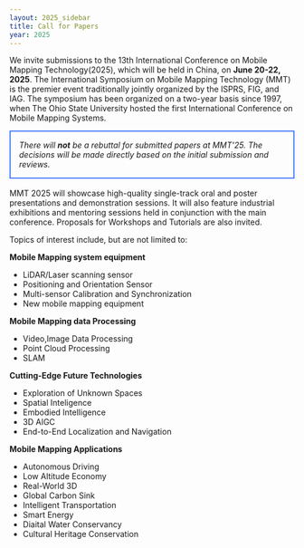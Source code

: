 ```yaml
---
layout: 2025_sidebar
title: Call for Papers
year: 2025
---
```

<!-- A PDF version with the important dates can be found <a href="{{site.url}}/files/2025/mmt/MMT_Call For Papers Poster.pdf" target="_blank">**here**</a>. -->


We invite submissions to the 13th International Conference on Mobile Mapping Technology(2025), which will be held in China, on **June 20-22, 2025**. The International Symposium on Mobile Mapping Technology (MMT) is the premier event traditionally jointly organized by the ISPRS, FIG, and IAG. The symposium has been organized on a two-year basis since 1997, when The Ohio State University hosted the first International Conference on Mobile Mapping Systems. 

<div style="border: 2px solid #467CFD; padding: 15px">
<i> There will <b>not</b> be a rebuttal for submitted papers at MMT'25. The decisions will be made directly based on the initial submission and reviews.
</i>
</div>

<br>
MMT 2025 will showcase high-quality single-track oral and poster presentations and demonstration sessions. It will also feature industrial exhibitions and mentoring sessions held in conjunction with the main conference. Proposals for Workshops and Tutorials are also invited. 

Topics of interest include, but are not limited to:


**Mobile Mapping system equipment**
- LiDAR/Laser scanning sensor
- Positioning and Orientation Sensor
- Multi-sensor Calibration and Synchronization
- New mobile mapping equipment

**Mobile Mapping data Processing**
- Video,lmage Data Processing
- Point Cloud Processing
- SLAM

**Cutting-Edge Future Technologies**
- Exploration of Unknown Spaces
- Spatial Inteligence
- Embodied Intelligence
- 3D AIGC
- End-to-End Localization and Navigation

**Mobile Mapping Applications**
- Autonomous Driving
- Low Altitude Economy
- Real-World 3D
- Global Carbon Sink
- Intelligent Transportation
- Smart Energy
- Diaital Water Conservancy
- Cultural Heritage Conservation
